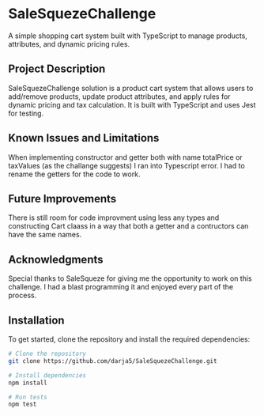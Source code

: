 # SaleSquezeChallenge

A simple shopping cart system built with TypeScript to manage products, attributes, and dynamic pricing rules.

## Project Description

SaleSquezeChallenge solution is a product cart system that allows users to add/remove products, update product attributes, and apply rules for dynamic pricing and tax calculation. It is built with TypeScript and uses Jest for testing.

## Known Issues and Limitations

When implementing constructor and getter both with name totalPrice or taxValues (as the challange suggests) I ran into Typescript error. I had to rename the getters for the code to work.

## Future Improvements

There is still room for code improvment using less any types and constructing Cart claass in a way that both a getter and a contructors can have the same names.

## Acknowledgments

Special thanks to SaleSqueze for giving me the opportunity to work on this challenge. I had a blast programming it and enjoyed every part of the process.

## Installation

To get started, clone the repository and install the required dependencies:

```bash
# Clone the repository
git clone https://github.com/darja5/SaleSquezeChallenge.git

# Install dependencies
npm install

# Run tests
npm test

```
